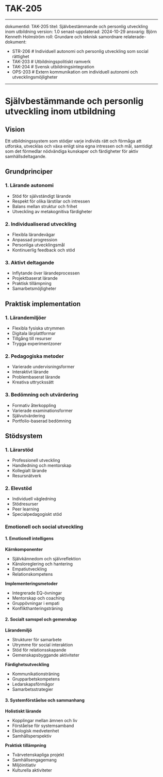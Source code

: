 # TAK-205
---
dokumentid: TAK-205
titel: Självbestämmande och personlig utveckling inom utbildning
version: 1.0
senast-uppdaterad: 2024-10-29
ansvarig: Björn Kenneth Holmström
roll: Grundare och teknisk samordnare
relaterade-dokument:
  - STR-206 # Individuell autonomi och personlig utveckling som social rättighet
  - TAK-203 # Utbildningspolitiskt ramverk
  - TAK-204 # Svensk utbildningsintegration
  - OPS-203 # Extern kommunikation om individuell autonomi och utvecklingsmöjligheter
---

# Självbestämmande och personlig utveckling inom utbildning

## Vision
Ett utbildningssystem som stödjer varje individs rätt och förmåga att utforska, utvecklas och växa enligt sina egna intressen och mål, samtidigt som det förmedlar nödvändiga kunskaper och färdigheter för aktiv samhällsdeltagande.

## Grundprinciper

### 1. Lärande autonomi
- Stöd för självständigt lärande
- Respekt för olika lärstilar och intressen
- Balans mellan struktur och frihet
- Utveckling av metakognitiva färdigheter

### 2. Individualiserad utveckling
- Flexibla lärandevägar
- Anpassad progression
- Personliga utvecklingsmål
- Kontinuerlig feedback och stöd

### 3. Aktivt deltagande
- Inflytande över lärandeprocessen
- Projektbaserat lärande
- Praktisk tillämpning
- Samarbetsmöjligheter

## Praktisk implementation

### 1. Lärandemiljöer
- Flexibla fysiska utrymmen
- Digitala lärplattformar
- Tillgång till resurser
- Trygga experimentzoner

### 2. Pedagogiska metoder
- Varierade undervisningsformer
- Interaktivt lärande
- Problembaserat lärande
- Kreativa uttryckssätt

### 3. Bedömning och utvärdering
- Formativ återkoppling
- Varierade examinationsformer
- Självutvärdering
- Portfolio-baserad bedömning

## Stödsystem

### 1. Lärarstöd
- Professionell utveckling
- Handledning och mentorskap
- Kollegialt lärande
- Resursnätverk

### 2. Elevstöd
- Individuell vägledning
- Stödresurser
- Peer learning
- Specialpedagogiskt stöd

### Emotionell och social utveckling

#### 1. Emotionell intelligens
**Kärnkomponenter**
- Självkännedom och självreflektion
- Känsloreglering och hantering
- Empatiutveckling
- Relationskompetens

**Implementeringsmetoder**
- Integrerade EQ-övningar
- Mentorskap och coaching
- Gruppövningar i empati
- Konflikthanteringsträning

#### 2. Socialt samspel och gemenskap
**Lärandemiljö**
- Strukturer för samarbete
- Utrymme för social interaktion
- Stöd för relationsskapande
- Gemenskapsbyggande aktiviteter

**Färdighetsutveckling**
- Kommunikationsträning
- Grupparbetskompetens
- Ledarskapsförmågor
- Samarbetsstrategier

#### 3. Systemförståelse och sammanhang
**Holistiskt lärande**
- Kopplingar mellan ämnen och liv
- Förståelse för systemsamband
- Ekologisk medvetenhet
- Samhällsperspektiv

**Praktisk tillämpning**
- Tvärvetenskapliga projekt
- Samhällsengagemang
- Miljöinitiativ
- Kulturella aktiviteter

